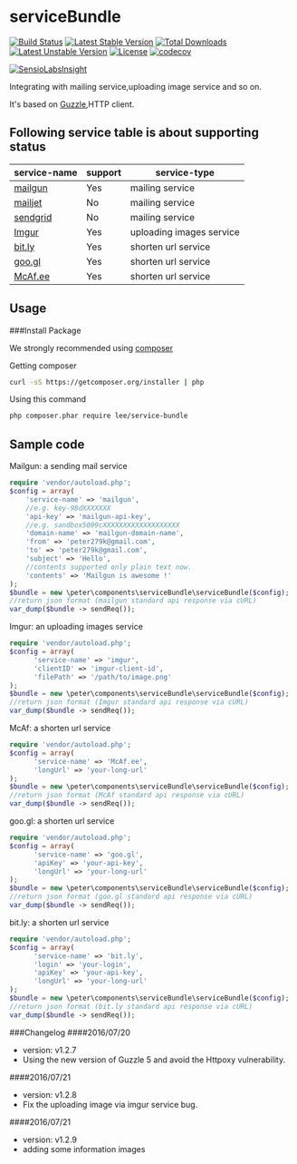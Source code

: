# serviceBundle 
[![Build Status](https://travis-ci.org/peter279k/serviceBundle.svg?branch=v1.2.8)](https://travis-ci.org/peter279k/serviceBundle) [![Latest Stable Version](https://poser.pugx.org/lee/service-bundle/version)](https://packagist.org/packages/lee/service-bundle) [![Total Downloads](https://poser.pugx.org/lee/service-bundle/downloads)](https://packagist.org/packages/lee/service-bundle) [![Latest Unstable Version](https://poser.pugx.org/lee/service-bundle/v/unstable)](https://packagist.org/packages/lee/service-bundle) [![License](https://poser.pugx.org/lee/service-bundle/license)](https://packagist.org/packages/lee/service-bundle) [![codecov](https://codecov.io/gh/peter279k/serviceBundle/branch/master/graph/badge.svg)](https://codecov.io/gh/peter279k/serviceBundle)

[![SensioLabsInsight](https://insight.sensiolabs.com/projects/f29371ba-ab1c-4203-84d3-7c903e919824/big.png)](https://insight.sensiolabs.com/projects/f29371ba-ab1c-4203-84d3-7c903e919824)


Integrating with mailing service,uploading image service and so on.

It's based on [Guzzle](https://github.com/guzzle/guzzle),HTTP client.

## Following service table is about supporting status

| service-name|support|service-type|
|-------------|-------|------------|
| [mailgun](https://www.mailgun.com/)| Yes   | mailing service |
| [mailjet](http://dev.mailjet.com/guides/?php#about-the-mailjet-restful-api) | No | mailing service |
| [sendgrid](https://sendgrid.com/)    | No    | mailing service |
| [Imgur](http://imgur.com/)       | Yes   | uploading images service |
| [bit.ly](https://bitly.com/)      | Yes    | shorten url service |
| [goo.gl](https://goo.gl/)      | Yes    | shorten url service |
|[McAf.ee](https://community.mcafee.com/docs/DOC-1991)| Yes | shorten url service |

## Usage
###Install Package
  
  We strongly recommended using [composer](https://getcomposer.org)
  
  Getting composer
  ```bash
  curl -sS https://getcomposer.org/installer | php
  ```
  Using this command
  ```bash
  php composer.phar require lee/service-bundle
  ```
## Sample code
  Mailgun: a sending mail service
  ```php
  require 'vendor/autoload.php';
  $config = array(
      'service-name' => 'mailgun',
      //e.g. key-98dXXXXXXX
      'api-key' => 'mailgun-api-key',
      //e.g. sandbox5099cXXXXXXXXXXXXXXXXXXX
      'domain-name' => 'mailgun-domain-name',
      'from' => 'peter279k@gmail.com',
      'to' => 'peter279k@gmail.com',
      'subject' => 'Hello',
      //contents supported only plain text now.
      'contents' => 'Mailgun is awesome !'
  );
  $bundle = new \peter\components\serviceBundle\serviceBundle($config);
  //return json format (mailgun standard api response via cURL)
  var_dump($bundle -> sendReq());
  ```
  Imgur: an uploading images service
  ```php
  require 'vendor/autoload.php';
  $config = array(
		'service-name' => 'imgur',
		'clientID' => 'imgur-client-id',
		'filePath' => '/path/to/image.png'
  );
  $bundle = new \peter\components\serviceBundle\serviceBundle($config);
  //return json format (Imgur standard api response via cURL)
  var_dump($bundle -> sendReq());
  ```
  McAf: a shorten url service
  ```php
  require 'vendor/autoload.php';
  $config = array(
		'service-name' => 'McAf.ee',
		'longUrl' => 'your-long-url'
  );
  $bundle = new \peter\components\serviceBundle\serviceBundle($config);
  //return json format (McAf standard api response via cURL)
  var_dump($bundle -> sendReq());
  ```
  goo.gl: a shorten url service
  ```php
  require 'vendor/autoload.php';
  $config = array(
		'service-name' => 'goo.gl',
		'apiKey' => 'your-api-key',
		'longUrl' => 'your-long-url'
  );
  $bundle = new \peter\components\serviceBundle\serviceBundle($config);
  //return json format (goo.gl standard api response via cURL)
  var_dump($bundle -> sendReq());
  ```
  bit.ly: a shorten url service
  ```php
  require 'vendor/autoload.php';
  $config = array(
		'service-name' => 'bit.ly',
		'login' => 'your-login',
		'apiKey' => 'your-api-key',
		'longUrl' => 'your-long-url'
  );
  $bundle = new \peter\components\serviceBundle\serviceBundle($config);
  //return json format (bit.ly standard api response via cURL)
  var_dump($bundle -> sendReq());
  ```
###Changelog
####2016/07/20
+ version: v1.2.7
+ Using the new version of Guzzle 5 and avoid the Httpoxy vulnerability.

####2016/07/21
+ version: v1.2.8
+ Fix the uploading image via imgur service bug.

####2016/07/21
+ version: v1.2.9
+ adding some information images
